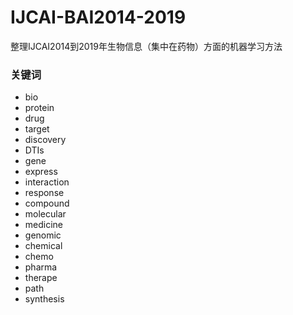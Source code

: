 # IJCAI-BAI2014-2019
整理IJCAI2014到2019年生物信息（集中在药物）方面的机器学习方法

### 关键词
* bio
* protein
* drug
* target
* discovery
* DTIs
* gene
* express
* interaction
* response
* compound
* molecular
* medicine
* genomic
* chemical
* chemo
* pharma
* therape
* path
* synthesis